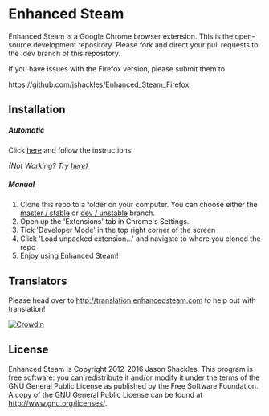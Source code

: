 Enhanced Steam
==============

Enhanced Steam is a Google Chrome browser extension.  This is the open-source development repository.  Please fork and direct your pull requests to the :dev branch of this repository.


If you have issues with the Firefox version, please submit them to

https://github.com/jshackles/Enhanced_Steam_Firefox.

Installation
------------

##### Automatic
Click [here](http://www.enhancedsteam.com/download-chrome.php) and follow the instructions

_(Not Working? Try [here](https://chrome.google.com/webstore/detail/enhanced-steam/okadibdjfemgnhjiembecghcbfknbfhg))_

##### Manual
1. Clone this repo to a folder on your computer. You can choose either the [master / stable](https://github.com/jshackles/Enhanced_Steam/tree/master) or [dev / unstable](https://github.com/jshackles/Enhanced_Steam/tree/dev) branch.
2. Open up the 'Extensions' tab in Chrome's Settings.
3. Tick 'Developer Mode' in the top right corner of the screen
4. Click 'Load unpacked extension...' and navigate to where you cloned the repo
5. Enjoy using Enhanced Steam!

Translators
-------

Please head over to http://translation.enhancedsteam.com to help out with translation!

[![Crowdin](https://d322cqt584bo4o.cloudfront.net/enhanced-steam/localized.svg)](http://translation.enhancedsteam.com)

License
-------

Enhanced Steam is Copyright 2012-2016 Jason Shackles.  This program is free software: you can redistribute it and/or modify it under the terms of the GNU General Public License as published by the Free Software Foundation.  A copy of the GNU General Public License can be found at http://www.gnu.org/licenses/.
